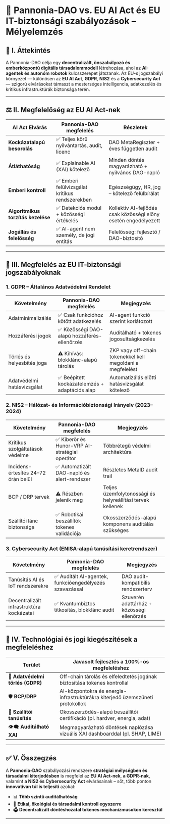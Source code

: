 
# 🧠 Pannonia-DAO vs. EU AI Act és EU IT-biztonsági szabályozások – Mélyelemzés

## 🎯 I. Áttekintés

A Pannonia-DAO célja egy **decentralizált, önszabályozó és emberközpontú digitális társadalommodell** létrehozása, ahol az **AI-agentek és autonóm robotok** kulcsszerepet játszanak. Az EU-s jogszabályi környezet — különösen az **EU AI Act**, **GDPR**, **NIS2** és a **Cybersecurity Act** — szigorú elvárásokat támaszt a mesterséges intelligencia, adatkezelés és kritikus infrastruktúrák biztonsága terén.

---

## ⚖️ II. Megfelelőség az **EU AI Act-nek**

| AI Act Elvárás                     | Pannonia-DAO megfelelés                        | Részletek                                                       |
| ---------------------------------- | ---------------------------------------------- | --------------------------------------------------------------- |
| **Kockázatalapú besorolás**        | ✅ Teljes körű nyilvántartás, audit, licenc     | DAO MetaRegiszter + éves független audit                        |
| **Átláthatóság**                   | ✅ Explainable AI (XAI) kötelező                | Minden döntés magyarázható + nyilvános DAO-napló                |
| **Emberi kontroll**                | ✅ Emberi felülvizsgálat kritikus rendszerekben | Egészségügy, HR, jog – kötelező felülbírálat                    |
| **Algoritmikus torzítás kezelése** | ✅ Detekciós modul + közösségi értékelés        | Kollektív AI-fejlődés csak közösségi előny esetén engedélyezett |
| **Jogállás és felelősség**         | ✅ AI-agent nem személy, de jogi entitás        | Felelősség: fejlesztő / DAO-biztosító                           |

---

## 🔐 III. Megfelelés az **EU IT-biztonsági jogszabályoknak**

### 1. **GDPR – Általános Adatvédelmi Rendelet**

| Követelmény                | Pannonia-DAO megfelelés                       | Megjegyzés                                                 |
| -------------------------- | --------------------------------------------- | ---------------------------------------------------------- |
| Adatminimalizálás          | ✅ Csak funkcióhoz kötött adatkezelés          | AI-agent funkció szerint korlátozott                       |
| Hozzáférési jogok          | ✅ Közösségi DAO-alapú hozzáférés-ellenőrzés   | Auditálható + tokenes jogosultságkezelés                   |
| Törlés és helyesbítés joga | ⚠️ Kihívás: blokklánc-alapú tárolás           | ZKP vagy off-chain tokenekkel kell megoldani a megfelelést |
| Adatvédelmi hatásvizsgálat | ✅ Beépített kockázatelemzés + adaptációs alap | Automatizálás előtti hatásvizsgálat kötelező               |

### 2. **NIS2 – Hálózat- és Információbiztonsági Irányelv (2023–2024)**

| Követelmény                         | Pannonia-DAO megfelelés                       | Megjegyzés                                                 |
| ----------------------------------- | --------------------------------------------- | ---------------------------------------------------------- |
| Kritikus szolgáltatások védelme     | ✅ Kiberőr és Hunor-VRP AI-stratégiai operátor | Többrétegű védelmi architektúra                            |
| Incidens-értesítés 24–72 órán belül | ✅ Automatizált DAO-napló és alert-rendszer    | Részletes MetaID audit trail                               |
| BCP / DRP tervek                    | ⚠️ Részben jelenik meg                        | Teljes üzemfolytonossági és helyreállítási tervek kellenek |
| Szállítói lánc biztonsága           | ✅ Robotikai beszállítók tokenes validációja   | Okosszerződés-alapú komponens auditálás szükséges          |

### 3. **Cybersecurity Act (ENISA-alapú tanúsítási keretrendszer)**

| Követelmény                              | Pannonia-DAO megfelelés                                | Megjegyzés                                 |
| ---------------------------------------- | ------------------------------------------------------ | ------------------------------------------ |
| Tanúsítás AI és IoT rendszerekre         | ✅ Auditált AI-agentek, funkcióengedélyezés szavazással | DAO audit-kompatibilis rendszerterv        |
| Decentralizált infrastruktúra kockázatai | ✅ Kvantumbiztos titkosítás, blokklánc audit            | Szuverén adattárház + közösségi ellenőrzés |

---

## 🧠 IV. Technológiai és jogi kiegészítések a megfeleléshez

| Terület                          | Javasolt fejlesztés a 100%-os megfeleléshez                                   |
| -------------------------------- | ----------------------------------------------------------------------------- |
| 📜 **Adatvédelmi törlés (GDPR)** | Off-chain tárolás és elfeledtetés jogának biztosítása tokenes kontrollal      |
| 🛡 **BCP/DRP**                   | AI-központokra és energia-infrastruktúrákra kiterjedő üzemszüneti protokollok |
| 📶 **Szállítói tanúsítás**       | Okosszerződés-alapú beszállítói certifikáció (pl. hardver, energia, adat)     |
| 👁‍🗨 **Auditálható XAI**        | Megmagyarázható döntések naplózása vizuális XAI dashboarddal (pl. SHAP, LIME) |

---

## ✅ V. Összegzés

A **Pannonia-DAO** szabályozási rendszere **stratégiai mélységben és társadalmi kiterjedésben** is megfelel az **EU AI Act-nek**, **a GDPR-nak**, valamint **a NIS2 és Cybersecurity Act** elvárásainak – sőt, több ponton **innovatívan túl is teljesíti** azokat:

* 📊 **Több szintű auditálhatóság**
* 🧬 **Etikai, ökológiai és társadalmi kontroll egyszerre**
* 🗳️ **Decentralizált döntéshozatal tokenes mechanizmusokon keresztül**

---
